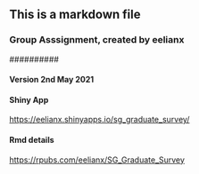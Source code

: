 ## This is a markdown file
### Group Asssignment, created by eelianx
##########
#### Version 2nd May 2021

#### Shiny App
<https://eelianx.shinyapps.io/sg_graduate_survey/>


#### Rmd details
<https://rpubs.com/eelianx/SG_Graduate_Survey>
